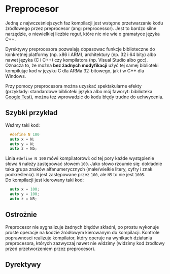 # Preprocesor

Jedną z najwcześniejszych faz kompilacji jest wstępne przetwarzanie kodu źródłowego przez preprocesor \(ang: preprocessor\). Jest to bardzo silne narzędzie, o niewielkiej liczbie reguł, które nic nie wie o gramatyce języka C++.

Dyrektywy preprocesora pozwalają dopasowac funkcje biblioteczne do konkretnej platformy \(np. x86 i ARM\), architektury \(np. 32 i 64 bity\) albo nawet języka \(C i C++\) czy kompilatora \(np. Visual Studio albo gcc\). Oznacza to, że można **bez żadnych modyfikacji** użyć tej samej biblioteki kompilując kod w języku C dla ARMa 32-bitowego, jak i w C++ dla Windows.

Przy pomocy preprocesora można uzyskać spektakularne efekty \(przykłady: standardowe biblioteki języka albo mój faworyt: bibilioteka [Google Test](https://github.com/google/googletest)\), można też wprowadzić do kodu błędy trudne do uchwycenia.

## Szybki przykład

Weźmy taki kod:

```C++
  #define N 100
  auto x = N;
  auto y = N;
  auto z = N5;
```
Linia ```#define N 100``` mówi kompilatorowi: od tej pory każde wystąpienie słowa ```N``` należy zastępować słowem ```100```. Jako słowo rzoumie się: dokładnie taka grupa znaków alfanumerycznych \(małe/wielkie litery, cyfry i znak podkreślenia\). ```N``` jest zastępowane przez ```100```, ale ```N5``` to nie jest ```1005```.  
Do kompilacji jest kierowany taki kod:
```C++
  auto x = 100;
  auto y = 100;
  auto z = N5;
```

## Ostrożnie

Preprocesor nie sygnalizuje żadnych błędów składni, po prostu wykonuje proste operacje na kodzie źródłowym kierowanym do kompilacji. Kontrole poprawnosci realizuje kompilator, który operuje na wynikach działania preprocesora, których zazwyczaj nawet nie widzimy (widzimy kod źrodłowy przed przetworzeniem przez preprocesor).

## Dyrektywy





 













